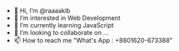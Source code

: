 - 👋 Hi, I’m @raaaakib
- 👀 I’m interested in Web Development
- 🌱 I’m currently learning JavaScript
- 💞️ I’m looking to collaborate on ...
- 📫 How to reach me "What's App : +8801620-673388"

<!---
raaaakib/raaaakib is a ✨ special ✨ repository because its `README.md` (this file) appears on your GitHub profile.
You can click the Preview link to take a look at your changes.
--->
